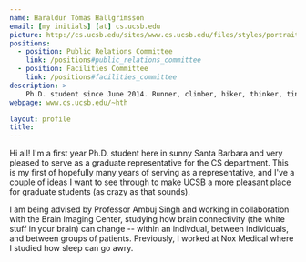 ```yaml
---
name: Haraldur Tómas Hallgrímsson
email: [my initials] [at] cs.ucsb.edu
picture: http://cs.ucsb.edu/sites/www.cs.ucsb.edu/files/styles/portrait-full/public/images/graduate/Upphaf.jpg
positions:
  - position: Public Relations Committee
    link: /positions#public_relations_committee
  - position: Facilities Committee
    link: /positions#facilities_committee
description: >
    Ph.D. student since June 2014. Runner, climber, hiker, thinker, tinker, speaker, and part-time sleeper.
webpage: www.cs.ucsb.edu/~hth

layout: profile
title:
---
```


Hi all! I'm a first year Ph.D. student here in sunny Santa Barbara and very pleased to serve as a graduate representative for the CS department. This is my first of hopefully many years of serving as a representative, and I've a couple of ideas I want to see through to make UCSB a more pleasant place for graduate students (as crazy as that sounds).

I am being advised by Professor Ambuj Singh and working in collaboration with the Brain Imaging Center, studying how brain connectivity (the white stuff in your brain) can change -- within an indivdual, between individuals, and between groups of patients. Previously, I worked at Nox Medical where I studied how sleep can go awry.

